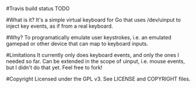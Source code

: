 #Travis build status
TODO

#What is it?
It's a simple virtual keyboard for Go that uses /dev/uinput to inject key events, as if from a real keyboard.

#Why?
To programatically emulate user keystrokes, i.e. an emulated gamepad or other device that can map to keyboard inputs.

#Limitations
It currently only does keyboard events, and only the ones I needed so far. Can be extended in the scope of uinput, i.e. mouse events, but I didn't do that yet. Feel free to fork!

#Copyright
Licensed under the GPL v3. See LICENSE and COPYRIGHT files.